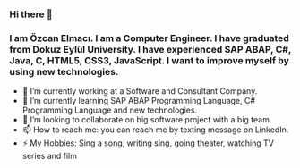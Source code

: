 ### Hi there 👋
### I am Özcan Elmacı. I am a Computer Engineer. I have graduated from Dokuz Eylül University. I have experienced SAP ABAP, C#, Java, C, HTML5, CSS3, JavaScript. I want to improve myself by using new technologies.

- 🔭 I’m currently working at a Software and Consultant Company.
- 🌱 I’m currently learning SAP ABAP Programming Language, C# Programming Language and new technologies.
- 👯 I’m looking to collaborate on big software project with a big team.
- 📫 How to reach me: you can reach me by texting message on LinkedIn.
- ⚡ My Hobbies: Sing a song, writing sing, going theater, watching TV series and film
